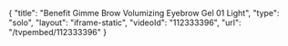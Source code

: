 {
    "title": "Benefit Gimme Brow Volumizing Eyebrow Gel  01 Light",
    "type": "solo",
    "layout": "iframe-static",
    "videoId": "112333396",
    "url": "\/tvpembed\/112333396"
}